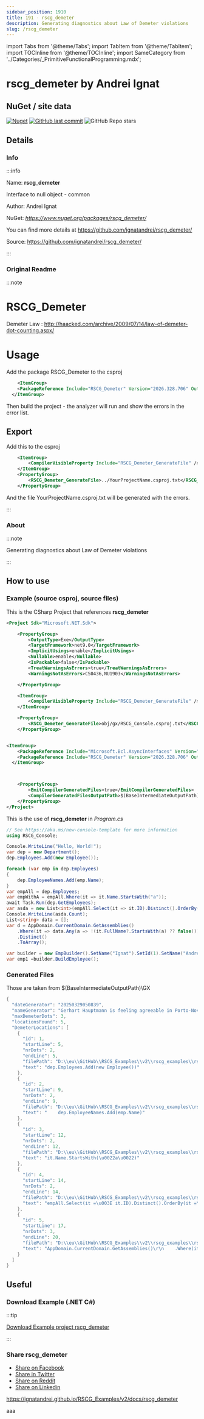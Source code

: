 ```yaml
---
sidebar_position: 1910
title: 191 - rscg_demeter
description: Generating diagnostics about Law of Demeter violations
slug: /rscg_demeter
---
```

import Tabs from '@theme/Tabs';
import TabItem from '@theme/TabItem';
import TOCInline from '@theme/TOCInline';
import SameCategory from '../Categories/_PrimitiveFunctionalProgramming.mdx';

# rscg_demeter  by Andrei Ignat


<TOCInline toc={toc}  />

## NuGet / site data
[![Nuget](https://img.shields.io/nuget/dt/rscg_demeter?label=rscg_demeter)](https://www.nuget.org/packages/rscg_demeter/)
[![GitHub last commit](https://img.shields.io/github/last-commit/ignatandrei/rscg_demeter?label=updated)](https://github.com/ignatandrei/rscg_demeter/)
![GitHub Repo stars](https://img.shields.io/github/stars/ignatandrei/rscg_demeter?style=social)

## Details

### Info
:::info

Name: **rscg_demeter**

Interface to null object - common

Author: Andrei Ignat

NuGet: 
*https://www.nuget.org/packages/rscg_demeter/*   


You can find more details at https://github.com/ignatandrei/rscg_demeter/

Source: https://github.com/ignatandrei/rscg_demeter/

:::

### Original Readme
:::note

# RSCG_Demeter
Demeter Law : http://haacked.com/archive/2009/07/14/law-of-demeter-dot-counting.aspx/


# Usage

Add the package RSCG_Demeter to the csproj

```xml
	<ItemGroup>
    <PackageReference Include="RSCG_Demeter" Version="2026.328.706" OutputItemType="Analyzer" ReferenceOutputAssembly="false"  />
  </ItemGroup>
```

Then build the project - the analyzer will run and show the errors in the error list.

## Export 

Add this to the csproj

```xml
	<ItemGroup>
		<CompilerVisibleProperty Include="RSCG_Demeter_GenerateFile" />
	</ItemGroup>
	<PropertyGroup>
		<RSCG_Demeter_GenerateFile>../YourProjectName.csproj.txt</RSCG_Demeter_GenerateFile>
	</PropertyGroup>

```

And the file YourProjectName.csproj.txt will be generated with the errors.


:::

### About
:::note

Generating diagnostics about Law of Demeter violations


:::

## How to use

### Example (source csproj, source files)

<Tabs>

<TabItem value="csproj" label="CSharp Project">

This is the CSharp Project that references **rscg_demeter**
```xml showLineNumbers {15}
<Project Sdk="Microsoft.NET.Sdk">

	<PropertyGroup>
		<OutputType>Exe</OutputType>
		<TargetFramework>net9.0</TargetFramework>
		<ImplicitUsings>enable</ImplicitUsings>
		<Nullable>enable</Nullable>
		<IsPackable>false</IsPackable>
		<TreatWarningsAsErrors>true</TreatWarningsAsErrors>
		<WarningsNotAsErrors>CS0436,NU1903</WarningsNotAsErrors>

	</PropertyGroup>

	<ItemGroup>
		<CompilerVisibleProperty Include="RSCG_Demeter_GenerateFile" />
	</ItemGroup>

	<PropertyGroup>
		<RSCG_Demeter_GenerateFile>obj/gx/RSCG_Console.csproj.txt</RSCG_Demeter_GenerateFile>
	</PropertyGroup>


<ItemGroup>
    <PackageReference Include="Microsoft.Bcl.AsyncInterfaces" Version="9.0.3" />
    <PackageReference Include="RSCG_Demeter" Version="2026.328.706" OutputItemType="Analyzer" ReferenceOutputAssembly="false" />
  </ItemGroup>



	<PropertyGroup>
		<EmitCompilerGeneratedFiles>true</EmitCompilerGeneratedFiles>
		<CompilerGeneratedFilesOutputPath>$(BaseIntermediateOutputPath)\GX</CompilerGeneratedFilesOutputPath>
	</PropertyGroup>
</Project>

```

</TabItem>

  <TabItem value="D:\gth\RSCG_Examples\v2\rscg_examples\rscg_demeter\src\RSCG_Console\Program.cs" label="Program.cs" >

  This is the use of **rscg_demeter** in *Program.cs*

```csharp showLineNumbers 
// See https://aka.ms/new-console-template for more information
using RSCG_Console;

Console.WriteLine("Hello, World!");
var dep = new Department();
dep.Employees.Add(new Employee());

foreach (var emp in dep.Employees)
{
    dep.EmployeeNames.Add(emp.Name);
}
var empAll = dep.Employees;
var empWithA = empAll.Where(it => it.Name.StartsWith("a"));
await Task.Run(dep.GetEmployees);
var asda = new List<int>(empAll.Select(it => it.ID).Distinct().OrderBy(it => it));
Console.WriteLine(asda.Count);
List<string> data = [];
var d = AppDomain.CurrentDomain.GetAssemblies()
    .Where(it => data.Any(a => !(it.FullName?.StartsWith(a) ?? false)))
    .Distinct()
    .ToArray();

var builder = new EmpBuilder().SetName("Ignat").SetId(1).SetName("Andrei");
var emp1 =builder.BuildEmployee();
```
  </TabItem>

</Tabs>

### Generated Files

Those are taken from $(BaseIntermediateOutputPath)\GX

<Tabs>


<TabItem value="D:\gth\RSCG_Examples\v2\rscg_examples\rscg_demeter\src\RSCG_Console\obj\GX\RSCG_Console.csproj.txt" label="RSCG_Console.csproj.txt" >


```csharp showLineNumbers 
{
  "dateGenerator": "20250329050839",
  "nameGenerator": "Gerhart Hauptmann is feeling agreeable in Porto-Novo",
  "maxDemeterDots": 3,
  "locationsFound": 5,
  "DemeterLocations": [
    {
      "id": 1,
      "startLine": 5,
      "nrDots": 2,
      "endLine": 5,
      "filePath": "D:\\eu\\GitHub\\RSCG_Examples\\v2\\rscg_examples\\rscg_demeter\\src\\RSCG_Console\\Program.cs",
      "text": "dep.Employees.Add(new Employee())"
    },
    {
      "id": 2,
      "startLine": 9,
      "nrDots": 2,
      "endLine": 9,
      "filePath": "D:\\eu\\GitHub\\RSCG_Examples\\v2\\rscg_examples\\rscg_demeter\\src\\RSCG_Console\\Program.cs",
      "text": "    dep.EmployeeNames.Add(emp.Name)"
    },
    {
      "id": 3,
      "startLine": 12,
      "nrDots": 2,
      "endLine": 12,
      "filePath": "D:\\eu\\GitHub\\RSCG_Examples\\v2\\rscg_examples\\rscg_demeter\\src\\RSCG_Console\\Program.cs",
      "text": "it.Name.StartsWith(\u0022a\u0022)"
    },
    {
      "id": 4,
      "startLine": 14,
      "nrDots": 2,
      "endLine": 14,
      "filePath": "D:\\eu\\GitHub\\RSCG_Examples\\v2\\rscg_examples\\rscg_demeter\\src\\RSCG_Console\\Program.cs",
      "text": "empAll.Select(it =\u003E it.ID).Distinct().OrderBy(it =\u003E it)"
    },
    {
      "id": 5,
      "startLine": 17,
      "nrDots": 3,
      "endLine": 20,
      "filePath": "D:\\eu\\GitHub\\RSCG_Examples\\v2\\rscg_examples\\rscg_demeter\\src\\RSCG_Console\\Program.cs",
      "text": "AppDomain.CurrentDomain.GetAssemblies()\r\n    .Where(it =\u003E data.Any(a =\u003E !(it.FullName?.StartsWith(a) ?? false)))\r\n    .Distinct()\r\n    .ToArray()"
    }
  ]
}
```

  </TabItem>


</Tabs>

## Useful

### Download Example (.NET  C#)

:::tip

[Download Example project rscg_demeter ](/sources/rscg_demeter.zip)

:::


### Share rscg_demeter 

<ul>
  <li><a href="https://www.facebook.com/sharer/sharer.php?u=https%3A%2F%2Fignatandrei.github.io%2FRSCG_Examples%2Fv2%2Fdocs%2Frscg_demeter&quote=rscg_demeter" title="Share on Facebook" target="_blank">Share on Facebook</a></li>
  <li><a href="https://twitter.com/intent/tweet?source=https%3A%2F%2Fignatandrei.github.io%2FRSCG_Examples%2Fv2%2Fdocs%2Frscg_demeter&text=rscg_demeter:%20https%3A%2F%2Fignatandrei.github.io%2FRSCG_Examples%2Fv2%2Fdocs%2Frscg_demeter" target="_blank" title="Tweet">Share in Twitter</a></li>
  <li><a href="http://www.reddit.com/submit?url=https%3A%2F%2Fignatandrei.github.io%2FRSCG_Examples%2Fv2%2Fdocs%2Frscg_demeter&title=rscg_demeter" target="_blank" title="Submit to Reddit">Share on Reddit</a></li>
  <li><a href="http://www.linkedin.com/shareArticle?mini=true&url=https%3A%2F%2Fignatandrei.github.io%2FRSCG_Examples%2Fv2%2Fdocs%2Frscg_demeter&title=rscg_demeter&summary=&source=https%3A%2F%2Fignatandrei.github.io%2FRSCG_Examples%2Fv2%2Fdocs%2Frscg_demeter" target="_blank" title="Share on LinkedIn">Share on Linkedin</a></li>
</ul>

https://ignatandrei.github.io/RSCG_Examples/v2/docs/rscg_demeter

aaa
<SameCategory />

